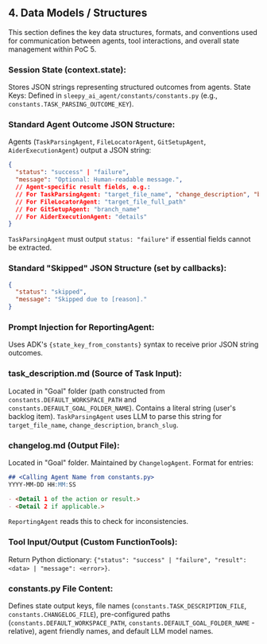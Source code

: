 ## 4. Data Models / Structures

This section defines the key data structures, formats, and conventions used for communication between agents, tool interactions, and overall state management within PoC 5.

### Session State (context.state):

Stores JSON strings representing structured outcomes from agents.
State Keys: Defined in `sleepy_ai_agent/constants/constants.py` (e.g., `constants.TASK_PARSING_OUTCOME_KEY`).

### Standard Agent Outcome JSON Structure:

Agents (`TaskParsingAgent`, `FileLocatorAgent`, `GitSetupAgent`, `AiderExecutionAgent`) output a JSON string:

```json
{
  "status": "success" | "failure",
  "message": "Optional: Human-readable message.",
  // Agent-specific result fields, e.g.:
  // For TaskParsingAgent: "target_file_name", "change_description", "branch_slug"
  // For FileLocatorAgent: "target_file_full_path"
  // For GitSetupAgent: "branch_name"
  // For AiderExecutionAgent: "details"
}
```

`TaskParsingAgent` must output `status: "failure"` if essential fields cannot be extracted.

### Standard "Skipped" JSON Structure (set by callbacks):

```json
{
  "status": "skipped",
  "message": "Skipped due to [reason]."
}
```

### Prompt Injection for ReportingAgent:

Uses ADK's `{state_key_from_constants}` syntax to receive prior JSON string outcomes.

### task_description.md (Source of Task Input):

Located in "Goal" folder (path constructed from `constants.DEFAULT_WORKSPACE_PATH` and `constants.DEFAULT_GOAL_FOLDER_NAME`).
Contains a literal string (user's backlog item).
`TaskParsingAgent` uses LLM to parse this string for `target_file_name`, `change_description`, `branch_slug`.

### changelog.md (Output File):

Located in "Goal" folder. Maintained by `ChangelogAgent`.
Format for entries:

```markdown
## <Calling Agent Name from constants.py>
YYYY-MM-DD HH:MM:SS

- <Detail 1 of the action or result.>
- <Detail 2 if applicable.>
```

`ReportingAgent` reads this to check for inconsistencies.

### Tool Input/Output (Custom FunctionTools):

Return Python dictionary: `{"status": "success" | "failure", "result": <data> | "message": <error>}`.

### constants.py File Content:

Defines state output keys, file names (`constants.TASK_DESCRIPTION_FILE`, `constants.CHANGELOG_FILE`), pre-configured paths (`constants.DEFAULT_WORKSPACE_PATH`, `constants.DEFAULT_GOAL_FOLDER_NAME` - relative), agent friendly names, and default LLM model names.
